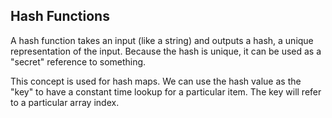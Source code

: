 ## Hash Functions

A hash function takes an input (like a string) and outputs a hash, a unique representation of the input. Because the hash is unique, it can be used as a "secret" reference to something.

This concept is used for hash maps. We can use the hash value as the "key" to have a constant time lookup for a particular item. The key will refer to a particular array index.